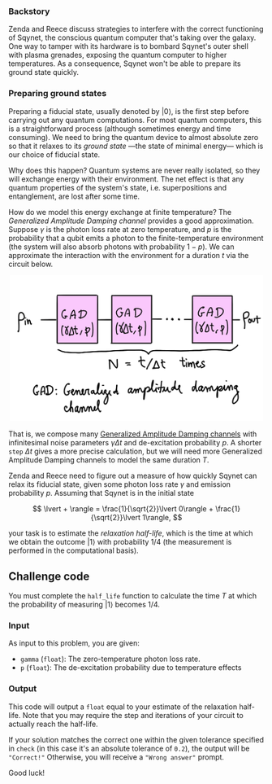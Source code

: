 ### Backstory

Zenda and Reece discuss strategies to interfere with the correct functioning of Sqynet, the conscious quantum computer that's taking over the galaxy. One way to tamper with its hardware is to bombard Sqynet's outer shell with plasma grenades, exposing the quantum computer to higher temperatures. As a consequence, Sqynet won't be able to prepare its ground state quickly.

### Preparing ground states

Preparing a fiducial state, usually denoted by $\lvert 0 \rangle,$ is the first step before carrying out any quantum computations. For most quantum computers, this is a straightforward process (although sometimes energy and time consuming). We need to bring the quantum device to almost absolute zero so that it relaxes to its *ground state* —the state of minimal energy— which is our choice of fiducial state.

Why does this happen? Quantum systems are never really isolated, so they will exchange energy with their environment. The net effect is that any quantum properties of the system's state, i.e. superpositions and entanglement, are lost after some time. 

How do we model this energy exchange at finite temperature? The *Generalized Amplitude Damping channel* provides a good approximation. Suppose $\gamma$ is the photon loss rate at zero temperature, and $p$ is the probability that a qubit emits a photon to the finite-temperature environment (the system will also absorb photons with probability $1-p$). We can approximate the interaction with the environment for a duration $t$ via the circuit below.

<center>
<img src="./images/spaceship_3.png" alt="Energy exchange at finite temperature" width="500">
</center>

That is, we compose many [Generalized Amplitude Damping channels](https://docs.pennylane.ai/en/stable/code/api/pennylane.GeneralizedAmplitudeDamping.html) with infinitesimal noise parameters $\gamma\Delta t$ and de-excitation probability $p$. A shorter `step` $\Delta t$ gives a more precise calculation, but we will need more Generalized Amplitude Damping channels to model the same duration $T$. 

Zenda and Reece need to figure out a measure of how quickly Sqynet can relax its fiducial state, given some photon loss rate $\gamma$ and emission probability $p$. Assuming that Sqynet is in the initial state 

$$ 
\lvert + \rangle = \frac{1}{\sqrt{2}}\lvert 0\rangle +  \frac{1}{\sqrt{2}}\lvert 1\rangle,
$$

your task is to estimate the *relaxation half-life*, which is the time at which we obtain the outcome $\lvert 1 \rangle$ with probability 1/4 (the measurement is performed in the computational basis).

## Challenge code

You must complete the `half_life` function to calculate the time $T$ at which the probability of measuring $\lvert 1 \rangle$ becomes 1/4.

### Input

As input to this problem, you are given:

- `gamma` (`float`): The zero-temperature photon loss rate.
- `p` (`float`): The de-excitation probability due to temperature effects
 
### Output

This code will output a `float` equal to your estimate of the relaxation half-life. Note that you may require the step and iterations of your circuit to actually reach the half-life.

If your solution matches the correct one within the given tolerance specified in `check` (in this case it's an absolute tolerance of `0.2`), the output will be `"Correct!"` Otherwise, you will receive a `"Wrong answer"` prompt.

Good luck!
